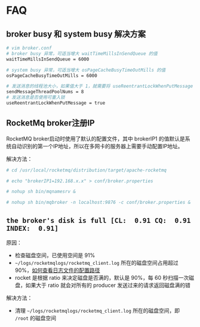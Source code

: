 # FAQ

## broker busy 和 system busy 解决方案

```bash
# vim broker.conf
# broker busy 异常，可适当增大 waitTimeMillsInSendQueue 的值
waitTimeMillsInSendQueue = 6000

# system busy 异常，可适当增大 osPageCacheBusyTimeOutMills 的值
osPageCacheBusyTimeOutMills = 6000

# 发送消息的线程池大小，如果值大于 1，就需要将 useReentrantLockWhenPutMessage 设置为 true; 如果值等于 1，就不需要配置 useReentrantLockWhenPutMessage
sendMessageThreadPoolNums = 8
# 发送消息是否使用可重入锁
useReentrantLockWhenPutMessage = true
```

## RocketMq broker注册IP

RocketMQ broker启动时使用了默认的配置文件，其中 brokerIP1 的值默认是系统自动识别的第一个IP地址，所以在多网卡的服务器上需要手动配置IP地址。

解决方法：

```bash
# cd /usr/local/rocketmq/distribution/target/apache-rocketmq

# echo "brokerIP1=192.168.x.x" > conf/broker.properties

# nohup sh bin/mqnamesrv &

# nohup sh bin/mqbroker -n localhost:9876 -c conf/broker.properties &
```

## ```the broker's disk is full [CL:  0.91 CQ:  0.91 INDEX:  0.91]```

原因：

- 检查磁盘空间，已使用空间是 91%
- ```~/logs/rocketmqlogs/rocketmq_client.log``` 所在的磁盘空间占用超过 90%，[如何查看日志文件的配置路径](./自定义日志的存储路径.md '如何查看日志文件的配置路径')
- rocket 是根据 ratio 来决定磁盘是否满的，默认是 90%，每 60 秒扫描一次磁盘，如果大于 ratio 就会对所有的 producer 发送过来的请求返回磁盘满的错

解决方法：

- 清理 ```~/logs/rocketmqlogs/rocketmq_client.log``` 所在的磁盘空间，即 ```/root``` 的磁盘空间
